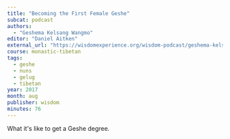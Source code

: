 ```yaml
---
title: "Becoming the First Female Geshe"
subcat: podcast
authors:
  - "Geshema Kelsang Wangmo"
editor: "Daniel Aitken"
external_url: "https://wisdomexperience.org/wisdom-podcast/geshema-kelsang-wangmo/"
course: monastic-tibetan
tags:
  - geshe
  - nuns
  - gelug
  - tibetan
year: 2017
month: aug
publisher: wisdom
minutes: 76
---
```


What it's like to get a Geshe degree.
